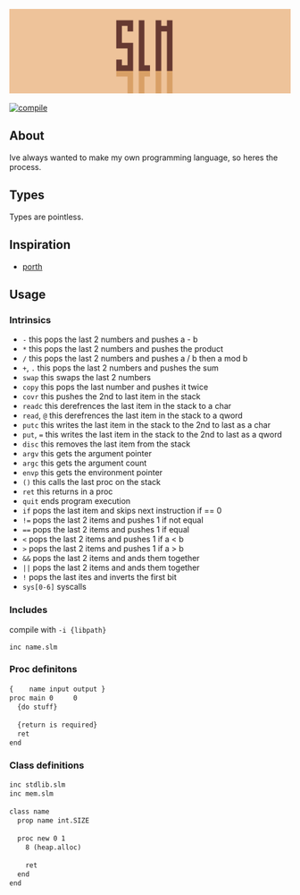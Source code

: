 ![banner](/docs/banner.png)

[![compile](https://github.com/bob16795/slim/actions/workflows/compile.yml/badge.svg)](https://github.com/bob16795/slim/actions/workflows/compile.yml)

## About

Ive always wanted to make my own programming language, so heres the process.

## Types

Types are pointless.

## Inspiration

- [porth](https://gitlab.com/tsoding/porth)

## Usage

### Intrinsics

- `-` this pops the last 2 numbers and pushes a - b
- `*` this pops the last 2 numbers and pushes the product
- `/` this pops the last 2 numbers and pushes a / b then a mod b
- `+`, `.` this pops the last 2 numbers and pushes the sum 
- `swap` this swaps the last 2 numbers 
- `copy` this pops the last number and pushes it twice 
- `covr` this pushes the 2nd to last item in the stack
- `readc` this derefrences the last item in the stack to a char
- `read`, `@` this derefrences the last item in the stack to a qword
- `putc` this writes the last item in the stack to the 2nd to last as a char
- `put`, `=` this writes the last item in the stack to the 2nd to last as a qword
- `disc` this removes the last item from the stack
- `argv` this gets the argument pointer
- `argc` this gets the argument count
- `envp` this gets the environment pointer
- `()` this calls the last proc on the stack
- `ret` this returns in a proc
- `quit` ends program execution
- `if` pops the last item and skips next instruction if == 0
- `!=` pops the last 2 items and pushes 1 if not equal
- `==` pops the last 2 items and pushes 1 if equal
- `<` pops the last 2 items and pushes 1 if a < b
- `>` pops the last 2 items and pushes 1 if a > b
- `&&` pops the last 2 items and ands them together
- `||` pops the last 2 items and ands them together
- `!` pops the last ites and inverts the first bit
- `sys[0-6]` syscalls

### Includes

compile with `-i {libpath}`

```slm
inc name.slm
```

### Proc definitons

```slm
{    name input output }
proc main 0     0
  {do stuff}

  {return is required}
  ret
end
```

### Class definitions

```slm
inc stdlib.slm
inc mem.slm

class name
  prop name int.SIZE
  
  proc new 0 1
    8 (heap.alloc)
    
    ret  
  end
end
```


